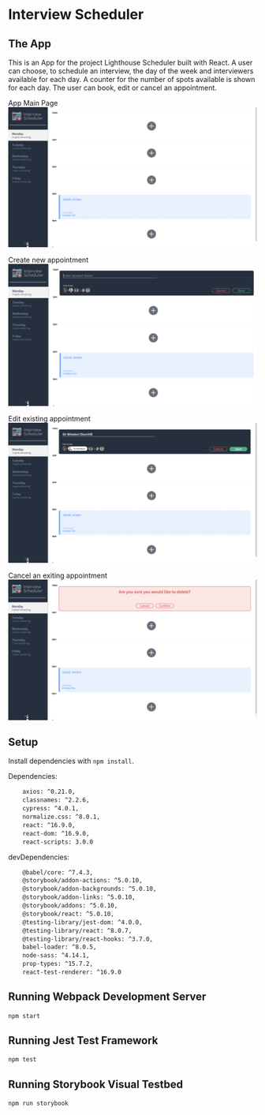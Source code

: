# Interview Scheduler

## The App

This is an App for the project Lighthouse Scheduler built with React.<space><space>
A user can choose, to schedule an interview, the day of the week and interviewers available for each day. A  counter for the number of spots available is shown for each day. The user can book, edit or cancel an appointment.

App Main Page
!["Main Page"](https://github.com/mvocruz/scheduler/blob/master/public/images/READ%20ME%20images/main_page.png?raw=true)

Create new appointment
!["New Appointment"](https://github.com/mvocruz/scheduler/blob/master/public/images/READ%20ME%20images/new_appointment.png?raw=true)

Edit existing appointment
!["Edit Appointment"](https://github.com/mvocruz/scheduler/blob/master/public/images/READ%20ME%20images/edit_appointment.png?raw=true)

Cancel an exiting appointment
!["Cancel Appointment"](https://github.com/mvocruz/scheduler/blob/master/public/images/READ%20ME%20images/cancel_appointment.png?raw=true)



## Setup

Install dependencies with `npm install`.

Dependencies:
```sh
    axios: ^0.21.0,
    classnames: ^2.2.6,
    cypress: ^4.0.1,
    normalize.css: ^8.0.1,
    react: ^16.9.0,
    react-dom: ^16.9.0,
    react-scripts: 3.0.0
```
devDependencies:
```sh
    @babel/core: ^7.4.3,
    @storybook/addon-actions: ^5.0.10,
    @storybook/addon-backgrounds: ^5.0.10,
    @storybook/addon-links: ^5.0.10,
    @storybook/addons: ^5.0.10,
    @storybook/react: ^5.0.10,
    @testing-library/jest-dom: ^4.0.0,
    @testing-library/react: ^8.0.7,
    @testing-library/react-hooks: ^3.7.0,
    babel-loader: ^8.0.5,
    node-sass: ^4.14.1,
    prop-types: ^15.7.2,
    react-test-renderer: ^16.9.0   
```
## Running Webpack Development Server

```sh
npm start
```

## Running Jest Test Framework

```sh
npm test
```

## Running Storybook Visual Testbed

```sh
npm run storybook
```
